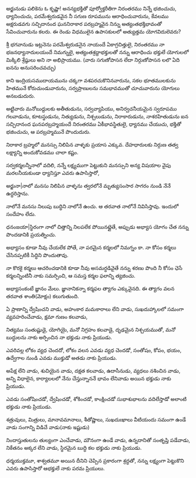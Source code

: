 అర్జునుడు పలికెను ఓ కృష్ణా! అనన్యభక్తితో పూర్వోక్తరీతిగా నిరంతరము నిన్నే భజించుచు, ధ్యానించుచు, పరమేశ్వరుడవైన నీ సగుణ రూపమును ఆరాధించువారును, కేవలము అక్షరుడవగు సచ్చిదానంద ఘననిరాకార పరబ్రహ్మవైన నిన్ను అత్యంతభక్తిభావంతో సేవించువారును కలరు. ఈ రెండు విధములైన ఉపాసకులలో అత్యుత్తమ యోగవిదులెవరు?

శ్రీ భగవానుడు ఇట్లనెను పరమేశ్వరుడనైన నాయందే ఏకాగ్రచిత్తులై, నిరంతరము నా భజనధ్యానాదులయందే నిమగ్నులై, అత్యంతశ్రద్దాభక్తులతో నన్ను ఆరాధించు భక్తులే యోగులలో మిక్కిలి శ్రేష్ఠులు అని నా అభిప్రాయము. (వారు సగుణోపాసన లేదా నిర్గుణోపాసన లలొ ఏది ఐనను అనుసరించవచ్చు)

కాని ఇంద్రియసముదాయమును చక్కగా వశపరచుకొనినవారును, సకల భూతములకును హితమునే కోరుచుండువారును, సర్వప్రాణులను సమభావముతో చూచువారును యోగులు అనబడుదురు.

అట్టివారు మనోబుద్దులకు అతీతుడును, సర్వవ్యాపియు, అనిర్వచనీయమైన స్వరూపము గలవాడును, కూటస్థుడును, నిత్యుడును, నిశ్చలుడును, నిరాకారుడును, నాశరహితుడును ఐన సచ్చిదానంద ఘనపరబ్రహ్మయందే నిరంతరము ఏకీభావస్థితులై, ధ్యానము చేయుచు, భక్తితో భజించుచు, ఆ పరబ్రహ్మమునే పొందుదురు.

నిరాకార బ్రహ్మలో మనస్సు నిలిపిన వాళ్ళకు ప్రయాస ఎక్కువ. దేహధారులకు నిర్గుణ తత్వ లక్ష్యాన్ని అందుకోవడము చాలా కష్టం.

సర్వకర్మలన్నీనాలో వదిలి, నన్నే లక్ష్యముగా పెట్టుకుని మనస్సుని అన్య విషయాల వైపు మరలనీయకుండా ధ్యానిస్తూ ఎవరు ఉపాసిస్తారో,

అర్జునా|నాలో మనసు నిలిపిన వాళ్ళను త్వరలోనే మృత్యుసంసార సాగరం నుండి నేనే ఉద్ధరిస్తాను.

నాలోనే మనసు నిలుపు బుద్ధిని నాలోనే ఉంచు. ఆ తరవాత నాలోనే నివిసిస్తావు. ఇందులో సందేహం లేదు.

ధనంజయా|స్థిరంగా నాలో చిత్తాన్ని నిలపలేక పోయినట్లైతే, అప్పుడు అభ్యాస యోగం చేత నన్ను పొందడానికి ప్రయత్నించు.

అభ్యాసం కూడా నీవు చేయలేక పోతే, నా పరమైన కర్మలలో నిమగ్నం కా. నా కోసం కర్మలు చేసినప్పటికీ సిద్ధిని పొందుతావు.

నా కొరకై కర్మలు ఆచరించడానికి కూడా నీవు అసమర్ధడివైతే నన్ను శరణు పొంది నీ కోసం ఛెసే కర్మలన్నింటినీ నాకు సమర్పించి, ఆ సమస్త కర్మల ఫలాన్ని త్యజించు.

అభ్యాసంకంటే జ్ఞానం మేలు. జ్ఞానానికన్నా కర్మఫల త్యాగం ఎక్కువైనది. ఈ త్యాగం వలన తరవాత శాంతి(మోక్షం) కలుగుతుంది.

ఏ ప్రాణాన్ని ద్వేషించని వాడు, అహంకార మమకారాలు లేని వాడు, సుఖదుహ్కాలలో సమంగా వ్యవహరించేవాడు, క్షమా గుణం కలవాడు,

నిత్యము సంతుష్టుడై, యోగియై, మనో నిగ్రహం కలవాడై, దృఢమైన నిశ్చయముతో, మనో బుద్ధులను నాకు అర్పించిన నా భక్తుడు నాకు ప్రియుడు.

ఎవరివల్ల లోకం వ్యధ చెందదో, లోకం వలన ఎవడు వ్యధ చెందడో, సంతోషం, కోపం, భయం, ఉద్వేగాల నుండి ఎవడు ముక్తుడో అతడు నాకు ప్రియుడు.

అపేక్ష లేని వాడు, శుచియైన వాడు, దక్షత కలవాడు, ఉదాసీనుడు, వ్యధలు నశించిన వాడు, అన్ని విధాలైన, కార్యాలలలో నేను చేస్తున్నాననే భావం లేనివాడు అయిన భక్తుడు నాకు ప్రియుడు.

ఎవడు సంతోషించడో, ద్వేషించడో, శోకించడో, కాంక్షించడో సుభాశుభాలను వదిలేస్తాడో అలాంటి భక్తుడు నాకు ప్రియుడు.

శత్రువులు, మిత్రులు, మానావమానాలు, శీతోష్ణాలు, సుఖదుఃఖాలు వీటియందు సమంగా ఉండే వాడు సంగాన్ని విడిచే వాడు(నాకు ఇష్టుడు)

నిందాస్తుతులను తుల్యంగా ఎంచేవాడు, మౌనంగా ఉండే వాడు, ఉన్నదానితో సంతృప్తి పడేవాడు, నికేతనం అక్కర లేని వాడు, స్థిరమైన బుద్ధి కల భక్తుడు నాకు ప్రియుడు.

ధర్మయుక్తమూ, శాశ్వతమూ అయిన దీనిని చెప్పిన ప్రకారంగా శ్రద్ధతో, నన్ను లక్ష్యంగా పెట్టుకొని ఎవరు ఉపాసిస్తారో ఆభక్తులే నాకు పరమ ప్రియులు.